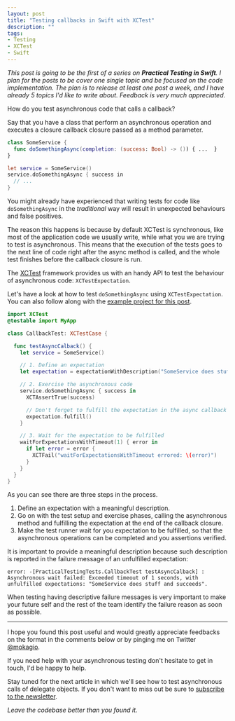 ```yaml
---
layout: post
title: "Testing callbacks in Swift with XCTest"
description: ""
tags:
- Testing
- XCTest
- Swift
---
```


_This post is going to be the first of a series on **Practical Testing in
Swift**. I plan for the posts to be cover one single topic and be focused on
the code implementation. The plan is to release at least one post a week, and I
have already 5 topics I'd like to write about. Feedback is very much
appreciated._

How do you test asynchronous code that calls a callback?

Say that you have a class that perform an asynchronous operation and executes
a closure callback closure passed as a method parameter.

```swift
class SomeService {
  func doSomethingAsync(completion: (success: Bool) -> ()) { ...  }
}

let service = SomeService()
service.doSomethingAsync { success in
  // ...
}
```

You might already have experienced that writing tests for code like
`doSomethingAsync` in the _traditional_ way will result in unexpected
behaviours and false positives.

The reason this happens is because by default XCTest is synchronous, like most
of the application code we usually write, while what you we are trying to test
is asynchronous. This means that the execution of the tests goes to the next
line of code right after the async method is called, and the whole test
finishes before the callback closure is run.

The [XCTest](https://developer.apple.com/library/ios/documentation/DeveloperTools/Conceptual/testing_with_xcode/chapters/01-introduction.html)
framework provides us with an handy API to test the behaviour of asynchronous
code: `XCTestExpectation`.

Let's have a look at how to test `doSomethingAsync` using `XCTestExpectation`.
You can also follow along with the [example project for this post](https://github.com/mokacoding/PracticalTesting).

```swift
import XCTest
@testable import MyApp

class CallbackTest: XCTestCase {

  func testAsyncCalback() {
    let service = SomeService()

    // 1. Define an expectation
    let expectation = expectationWithDescription("SomeService does stuff and runs the callback closure")

    // 2. Exercise the asynchronous code
    service.doSomethingAsync { success in
      XCTAssertTrue(success)

      // Don't forget to fulfill the expectation in the async callback
      expectation.fulfill()
    }

    // 3. Wait for the expectation to be fulfilled
    waitForExpectationsWithTimeout(1) { error in
      if let error = error {
        XCTFail("waitForExpectationsWithTimeout errored: \(error)")
      }
    }
  }
}
```

As you can see there are three steps in the process.

1. Define an expectation with a meaningful description.
2. Go on with the test setup and exercise phases, calling the asynchronous method and fulfilling the expectation at the end of the callback closure.
3. Make the test runner wait for you expectation to be fulfilled, so that the asynchronous operations can be completed and you assertions verified.

It is important to provide a meaningful description because such description is
reported in the failure message of an unfulfilled expectation:

```
error: -[PracticalTestingTests.CallbackTest testAsyncCalback] : Asynchronous wait failed: Exceeded timeout of 1 seconds, with unfulfilled expectations: "SomeService does stuff and succeeds".
```

When testing having descriptive failure messages is very important to make your
future self and the rest of the team identify the failure reason as soon as
possible.

---

I hope you found this post useful and would greatly appreciate feedbacks on the
format in the comments below or by pinging me on Twitter
[@mokagio](https://twitter.com/mokagio).

If you need help with your asynchronous testing don't hesitate to get in touch,
I'd be happy to help.

Stay tuned for the next article in which we'll see how to test asynchronous
calls of delegate objects. If you don't want to miss out be sure to [subscribe
to the newsletter](https://mokacoding.com#subscribe).

_Leave the codebase better than you found it._

